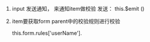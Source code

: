 1. input 发送通知， 来通知item做校验 
    发送： this.$emit ()
    

2. item要获取form parent中的校验规则进行校验

    this.form.rules['userName'].